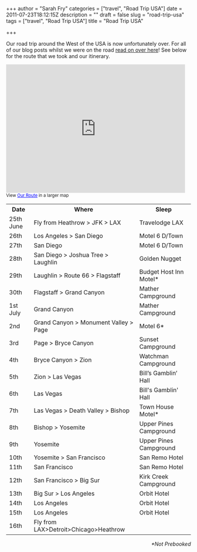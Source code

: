 +++
author = "Sarah Fry"
categories = ["travel", "Road Trip USA"]
date = 2011-07-23T18:12:15Z
description = ""
draft = false
slug = "road-trip-usa"
tags = ["travel", "Road Trip USA"]
title = "Road Trip USA"

+++


Our road trip around the West of the USA is now unfortunately over. For all of our blog posts whilst we were on the road <a href="https://yayfryday.com/post/tag/road-trip-usa/">read on over here</a>! See below for the route that we took and our itinerary.

<iframe width="488" height="350" frameborder="0" scrolling="no" marginheight="0" marginwidth="0" src="https://maps.google.co.uk/maps/ms?msa=0&amp;msid=211455404408841627610.00049104c062ac20b3f4e&amp;ie=UTF8&amp;t=m&amp;source=embed&amp;dg=feature&amp;ll=35.603719,-116.630859&amp;spn=12.493453,21.445313&amp;z=5&amp;output=embed"></iframe><br /><small>View <a href="https://maps.google.co.uk/maps/ms?msa=0&amp;msid=211455404408841627610.00049104c062ac20b3f4e&amp;ie=UTF8&amp;t=m&amp;source=embed&amp;dg=feature&amp;ll=35.603719,-116.630859&amp;spn=12.493453,21.445313&amp;z=5" style="color:#0000FF;text-align:left">Our Route</a> in a larger map</small>
<table>
<tbody>
<tr>
<th>Date</th>
<th>Where</th>
<th>Sleep</th>
</tr>
<tr>
<td style="text-align: left;">25th June</td>
<td style="text-align: left;">Fly from Heathrow &gt; JFK &gt; LAX</td>
<td style="text-align: left;">Travelodge LAX</td>
</tr>
<tr>
<td>26th</td>
<td>Los Angeles &gt; San Diego</td>
<td>Motel 6 D/Town</td>
</tr>
<tr>
<td>27th</td>
<td>San Diego</td>
<td>Motel 6 D/Town</td>
</tr>
<tr>
<td>28th</td>
<td>San Diego &gt; Joshua Tree &gt; Laughlin</td>
<td>Golden Nugget</td>
</tr>
<tr>
<td>29th</td>
<td>Laughlin &gt; Route 66 &gt; Flagstaff</td>
<td>Budget Host Inn Motel*</td>
</tr>
<tr>
<td>30th</td>
<td>Flagstaff &gt; Grand Canyon</td>
<td>Mather Campground</td>
</tr>
<tr>
<td>1st July</td>
<td>Grand Canyon</td>
<td>Mather Campground</td>
</tr>
<tr>
<td>2nd</td>
<td>Grand Canyon &gt; Monument Valley &gt; Page</td>
<td>Motel 6*</td>
</tr>
<tr>
<td>3rd</td>
<td>Page &gt; Bryce Canyon</td>
<td>Sunset Campground</td>
</tr>
<tr>
<td>4th</td>
<td>Bryce Canyon &gt; Zion</td>
<td>Watchman Campground</td>
</tr>
<tr>
<td>5th</td>
<td>Zion &gt; Las Vegas</td>
<td>Bill’s Gamblin’ Hall</td>
</tr>
<tr>
<td>6th</td>
<td>Las Vegas</td>
<td>Bill's Gamblin' Hall</td>
</tr>
<tr>
<td>7th</td>
<td>Las Vegas &gt; Death Valley &gt; Bishop</td>
<td>Town House Motel*</td>
</tr>
<tr>
<td>8th</td>
<td>Bishop &gt; Yosemite</td>
<td>Upper Pines Campground</td>
</tr>
<tr>
<td style="text-align: left;">9th</td>
<td style="text-align: left;">Yosemite</td>
<td style="text-align: left;">Upper Pines Campground</td>
</tr>
<tr>
<td>10th</td>
<td>Yosemite &gt; San Francisco</td>
<td>San Remo Hotel</td>
</tr>
<tr>
<td>11th</td>
<td>San Francisco</td>
<td>San Remo Hotel</td>
</tr>
<tr>
<td>12th</td>
<td>San Francisco &gt; Big Sur</td>
<td>Kirk Creek Campground</td>
</tr>
<tr>
<td>13th</td>
<td>Big Sur &gt; Los Angeles</td>
<td>Orbit Hotel</td>
</tr>
<tr>
<td>14th</td>
<td>Los Angeles</td>
<td>Orbit Hotel</td>
</tr>
<tr>
<td>15th</td>
<td>Los Angeles</td>
<td>Orbit Hotel</td>
</tr>
<tr>
<td>16th</td>
<td>Fly from LAX&gt;Detroit&gt;Chicago&gt;Heathrow</td>
<td></td>
</tr>
</tbody>
</table>
<p style="text-align: right;"><em>*Not Prebooked</em></p>

